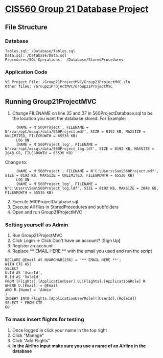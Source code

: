 # [CIS560 Group 21 Database Project](https://github.com/sammcanany/560Group21Project)

## File Structure
### Database
	Tables.sql: /Database/Tables.sql
	Data.sql: /Database/Data.sql
	Procedures/SQL Operations:  /Database/StoredProcedures
### Application Code
	VS Project File: /Group21ProjectMVC/Group21ProjectMVC.sln
	Other files: /Group21ProjectMVC/Group21ProjectMVC

## Running Group21ProjectMVC

1. Change FILENAME on line 35 and 37 in 560ProjectDatabase.sql to be the location you want the database stored.
For Example:
```
	 (NAME = N'560Project', FILENAME = N'/var/opt/mssql/data/560Project.mdf', SIZE = 8192 KB, MAXSIZE = UNLIMITED, FILEGROWTH = 65536 KB)
	 LOG ON
	 (NAME = N'560Project_log', FILENAME = N'/var/opt/mssql/data/560Project_log.ldf', SIZE = 8192 KB, MAXSIZE = 2048 GB, FILEGROWTH = 65536 KB)
```
Change to:
```
	 (NAME = N'560Project', FILENAME = N'C:\Users\Sam\560Project.mdf', SIZE = 8192 KB, MAXSIZE = UNLIMITED, FILEGROWTH = 65536 KB)
	 LOG ON
	 (NAME = N'560Project_log', FILENAME = N'C:\Users\Sam\560Project_log.ldf', SIZE = 8192 KB, MAXSIZE = 2048 GB, FILEGROWTH = 65536 KB)
```

2. Execute 560ProjectDatabase.sql
3. Execute All files in StoredProcedures and subfolders
4. Open and run Group21ProjectMVC

### Setting yourself as Admin
1. Run Group21ProjectMVC
2. Click Login -> Click Don't have an account? [Sign Up]
3. Register an account
4. Replace ** EMAIL HERE ** with the email you used and run the script

```
DECLARE @Email AS NVARCHAR(256) = '** EMAIL HERE **';
WITH CTE AS(
SELECT
U.Id AS 'UserId',
R.Id AS 'RoleId'
FROM [Flights].[ApplicationUser] U,[Flights].[ApplicationRole] R
WHERE U.[Email] = @Email
AND R.[Name] = 'Admin'
)
INSERT INTO Flights.[ApplicationUserRole]([UserId],[RoleId])
SELECT * FROM CTE
GO
```
### To mass insert flights for testing 
1. Once logged in click your name in the top right
2. Click "Manage"
3. Click "Add Flights"
4. **In the Airline input make sure you use a name of an Airline in the database**
